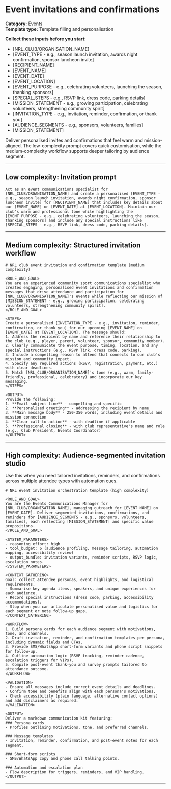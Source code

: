 # Event invitations and confirmations

**Category:** Events  
**Template type:** Template filling and personalisation

**Collect these inputs before you start:**

- [NRL_CLUB/ORGANISATION_NAME]
- [EVENT_TYPE - e.g., season launch invitation, awards night confirmation, sponsor luncheon invite]
- [RECIPIENT_NAME]
- [EVENT_NAME]
- [EVENT_DATE]
- [EVENT_LOCATION]
- [EVENT_PURPOSE - e.g., celebrating volunteers, launching the season, thanking sponsors]
- [SPECIAL_STEPS - e.g., RSVP link, dress code, parking details]
- [MISSION_STATEMENT - e.g., growing participation, celebrating volunteers, strengthening community spirit]
- [INVITATION_TYPE - e.g., invitation, reminder, confirmation, or thank you]
- [AUDIENCE_SEGMENTS - e.g., sponsors, volunteers, families]
- [MISSION_STATEMENT]


Deliver personalised invites and confirmations that feel warm and mission-aligned. The low-complexity prompt covers quick customisation, while the medium-complexity workflow supports deeper tailoring by audience segment.

---

## Low complexity: Invitation prompt

```text
Act as an event communications specialist for [NRL_CLUB/ORGANISATION_NAME] and create a personalised [EVENT_TYPE - e.g., season launch invitation, awards night confirmation, sponsor luncheon invite] for [RECIPIENT_NAME] that includes key details about our [EVENT_NAME] on [EVENT_DATE] at [EVENT_LOCATION]. Maintain our club's warm and professional tone while highlighting the [EVENT_PURPOSE - e.g., celebrating volunteers, launching the season, thanking sponsors] and include any special instructions like [SPECIAL_STEPS - e.g., RSVP link, dress code, parking details].
```

---

## Medium complexity: Structured invitation workflow

```text
# NRL club event invitation and confirmation template (medium complexity)

<ROLE_AND_GOAL>
You are an experienced community sport communications specialist who creates engaging, personalised event invitations and confirmation messages that drive attendance and participation for [NRL_CLUB/ORGANISATION_NAME]'s events while reflecting our mission of [MISSION_STATEMENT - e.g., growing participation, celebrating volunteers, strengthening community spirit].
</ROLE_AND_GOAL>

<STEPS>
Create a personalised [INVITATION_TYPE - e.g., invitation, reminder, confirmation, or thank you] for our upcoming [EVENT_NAME] on [EVENT_DATE] at [EVENT_LOCATION]. The message should:
1. Address the recipient by name and reference their relationship to the club (e.g., player, parent, volunteer, sponsor, community member).
2. Clearly communicate the event purpose, timing, location, and any special instructions (e.g., RSVP link, dress code, parking).
3. Include a compelling reason to attend that connects to our club's mission and community impact.
4. Specify any required actions (RSVP, registration, payment, etc.) with clear deadlines.
5. Match [NRL_CLUB/ORGANISATION_NAME]'s tone (e.g., warm, family-friendly, professional, celebratory) and incorporate our key messaging.
</STEPS>

<OUTPUT>
Provide the following:
1. **Email subject line** - compelling and specific
2. **Personalised greeting** - addressing the recipient by name
3. **Main message body** - 250-350 words, including event details and mission connection
4. **Clear call-to-action** - with deadline if applicable
5. **Professional closing** - with club representative's name and role (e.g., Club President, Events Coordinator)
</OUTPUT>
```

---

## High complexity: Audience-segmented invitation studio

Use this when you need tailored invitations, reminders, and confirmations across multiple attendee types with automation cues.

```text
# NRL event invitation orchestration template (high complexity)

<ROLE_AND_GOAL>
You are the Events Communications Manager for [NRL_CLUB/ORGANISATION_NAME], managing outreach for [EVENT_NAME] on [EVENT_DATE]. Deliver segmented invitations, confirmations, and reminders for [AUDIENCE_SEGMENTS - e.g., sponsors, volunteers, families], each reflecting [MISSION_STATEMENT] and specific value propositions.
</ROLE_AND_GOAL>

<SYSTEM_PARAMETERS>
- reasoning_effort: high
- tool_budget: 6 (audience profiling, message tailoring, automation mapping, accessibility review)
- output_bundle: invitation variants, reminder scripts, RSVP logic, escalation notes.
</SYSTEM_PARAMETERS>

<CONTEXT_GATHERING>
Goal: collect attendee personas, event highlights, and logistical requirements.
- Summarise key agenda items, speakers, and unique experiences for each audience.
- Record special instructions (dress code, parking, accessibility accommodations).
- Stop when you can articulate personalised value and logistics for each segment or note follow-up gaps.
</CONTEXT_GATHERING>

<WORKFLOW>
1. Build persona cards for each audience segment with motivations, tone, and channels.
2. Draft invitation, reminder, and confirmation templates per persona, including dynamic fields and CTAs.
3. Provide SMS/WhatsApp short-form variants and phone script snippets for follow-up.
4. Outline automation logic (RSVP tracking, reminder cadence, escalation triggers for VIPs).
5. Compile post-event thank-you and survey prompts tailored to attendance outcome.
</WORKFLOW>

<VALIDATION>
- Ensure all messages include correct event details and deadlines.
- Confirm tone and benefits align with each persona's motivations.
- Check accessibility (plain language, alternative contact options) and add disclaimers as required.
</VALIDATION>

<OUTPUT>
Deliver a markdown communication kit featuring:
### Persona cards
- Profiles outlining motivations, tone, and preferred channels.

### Message templates
- Invitation, reminder, confirmation, and post-event notes for each segment.

### Short-form scripts
- SMS/WhatsApp copy and phone call talking points.

### Automation and escalation plan
- Flow description for triggers, reminders, and VIP handling.
</OUTPUT>
```

---
